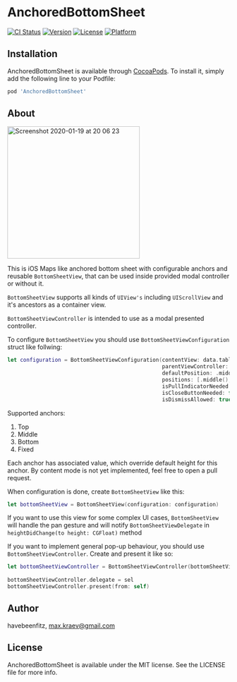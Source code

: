 # AnchoredBottomSheet

[![CI Status](https://img.shields.io/travis/havebeenfitz/AnchoredBottomSheet.svg?style=flat)](https://travis-ci.org/havebeenfitz/AnchoredBottomSheet)
[![Version](https://img.shields.io/cocoapods/v/AnchoredBottomSheet.svg?style=flat)](https://cocoapods.org/pods/AnchoredBottomSheet)
[![License](https://img.shields.io/cocoapods/l/AnchoredBottomSheet.svg?style=flat)](https://cocoapods.org/pods/AnchoredBottomSheet)
[![Platform](https://img.shields.io/cocoapods/p/AnchoredBottomSheet.svg?style=flat)](https://cocoapods.org/pods/AnchoredBottomSheet)

## Installation

AnchoredBottomSheet is available through [CocoaPods](https://cocoapods.org). To install
it, simply add the following line to your Podfile:

```ruby
pod 'AnchoredBottomSheet'
```

## About

<img width="300" alt="Screenshot 2020-01-19 at 20 06 23" src="https://user-images.githubusercontent.com/31866271/72685093-ab178580-3af7-11ea-8456-f1eefcd0fa56.png">


This is iOS Maps like anchored bottom sheet with configurable anchors and reusable `BottomSheetView`, that can be used inside provided modal controller or without it.

`BottomSheetView` supports all kinds of `UIView's` including `UIScrollView` and it's ancestors as a container view.

`BottomSheetViewController` is intended to use as a modal presented controller.

To configure `BottomSheetView` you should use `BottomSheetViewConfiguration` struct like follwing:

```swift
let configuration = BottomSheetViewConfiguration(contentView: data.tableView,
                                                 parentViewController: self,
                                                 defaultPosition: .middle(),
                                                 positions: [.middle(), .top(), .bottom()],
                                                 isPullIndicatorNeeded: true,
                                                 isCloseButtonNeeded: false,
                                                 isDismissAllowed: true)
```

Supported anchors: 
1. Top
2. Middle
3. Bottom
4. Fixed

Each anchor has associated value, which override default height for this anchor.
By content mode is not yet implemented, feel free to open a pull request.

When configuration is done, create `BottomSheetView` like this:
```swift
let bottomSheetView = BottomSheetView(configuration: configuration)
```

If you want to use this view for some complex UI cases, `BottomSheetView` will handle the pan gesture and will notify `BottomSheetViewDelegate` in `heightDidChange(to height: CGFloat)` method

If you want to implement general pop-up behaviour, you should use `BottomSheetViewController`. Create and present it like so:
```swift
let bottomSheetViewController = BottomSheetViewController(bottomSheetView: bottomSheetView)
        
bottomSheetViewController.delegate = sel
bottomSheetViewController.present(from: self)
```


## Author

havebeenfitz, max.kraev@gmail.com

## License

AnchoredBottomSheet is available under the MIT license. See the LICENSE file for more info.

